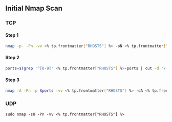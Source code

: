 ## Initial Nmap Scan

### TCP
#### Step 1
```bash
nmap -p- -Pn -vv <% tp.frontmatter["RHOSTS"] %> -oN <% tp.frontmatter["RHOSTS"] %>-ports
```

#### Step 2

```bash
ports=$(grep '^[0-9]' <% tp.frontmatter["RHOSTS"] %>-ports | cut -d '/' -f 1 | tr '\n' ',' | sed s/,$//)
```

#### Step 3
```bash
nmap -A -Pn -p $ports -vv <% tp.frontmatter["RHOSTS"] %> -oA <% tp.frontmatter["RHOSTS"] %>-aggressive-scan 
```

### UDP

```shell
sudo nmap -sU -Pn -vv <% tp.frontmatter["RHOSTS"] %>
```

